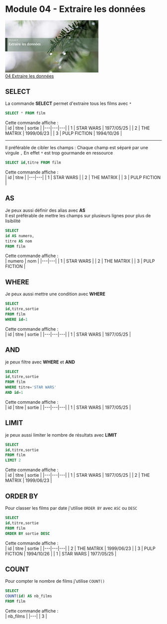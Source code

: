 # Module 04 - Extraire les données

<a href="../00 Les fichiers PDF - Supports de cours/04 Extraire les données.pdf">
  <img src="../img/04/m4.png" width="300">
</a>  
<br>
<a href="../00 Les fichiers PDF - Supports de cours/04 Extraire les données.pdf">
04 Extraire les données
</a> 
  
  
## SELECT
La commande **SELECT** permet d'extraire tous les films avec <code>*</code>
```sql
SELECT * FROM film
```
Cette commande affiche :  
| id | titre | sortie |
|---|---|---|
| 1 | STAR WARS | 1977/05/25 |
| 2 | THE MATRIX | 1999/06/23 |
| 3 | PULP FICTION | 1994/10/26 |
  
-----------------------------------------------------------------------------------
  
Il préférable de cibler les champs :
Chaque champ est séparé par une virgule <code>,</code>
En effet <code>*</code> est trop gourmande en ressource  

```sql
SELECT id,titre FROM film
```
Cette commande affiche :  
| id | titre |
|---|---|
| 1 | STAR WARS |
| 2 | THE MATRIX |
| 3 | PULP FICTION |

## AS
Je peux aussi définir des alias avec **AS**  
Il est préférable de mettre les champs sur plusieurs lignes pour plus de lisibilité  
```sql
SELECT 
id AS numero,
titre AS nom
FROM film
```
Cette commande affiche :  
| numero | nom |
|---|---|
| 1 | STAR WARS |
| 2 | THE MATRIX |
| 3 | PULP FICTION |
  
## WHERE
Je peux aussi mettre une condition avec **WHERE**
```sql
SELECT 
id,titre,sortie
FROM film
WHERE id=1
```
Cette commande affiche :  
| id | titre | sortie |
|---|---|---|
| 1 | STAR WARS | 1977/05/25 |


## AND
je peux filtre avec **WHERE** et **AND**  
```sql
SELECT 
id,titre,sortie
FROM film
WHERE titre='STAR WARS'
AND id=1
```
Cette commande affiche :  
| id | titre | sortie |
|---|---|---|
| 1 | STAR WARS | 1977/05/25 |

## LIMIT
je peux aussi limiter le nombre de résultats avec **LIMIT** 
```sql
SELECT 
id,titre,sortie
FROM film
LIMIT 2
```
Cette commande affiche :  
| id | titre | sortie |
|---|---|---|
| 1 | STAR WARS | 1977/05/25 |
| 2 | THE MATRIX | 1999/06/23 |

  
## ORDER BY
Pour classer les films par date j'utilise <code>ORDER BY</code>
avec <code>ASC</code> ou <code>DESC</code>
```sql
SELECT 
id,titre,sortie
FROM film
ORDER BY sortie DESC
```

Cette commande affiche :  
| id | titre | sortie |
|---|---|---|
| 2 | THE MATRIX | 1999/06/23 |
| 3 | PULP FICTION | 1994/10/26 |
| 1 | STAR WARS | 1977/05/25 |

## COUNT
Pour compter le nombre de films j'utilise <code>COUNT()</code>

```sql
SELECT 
COUNT(id) AS nb_films
FROM film
```

Cette commande affiche :  
| nb_films |
|---|
| 3 | 

